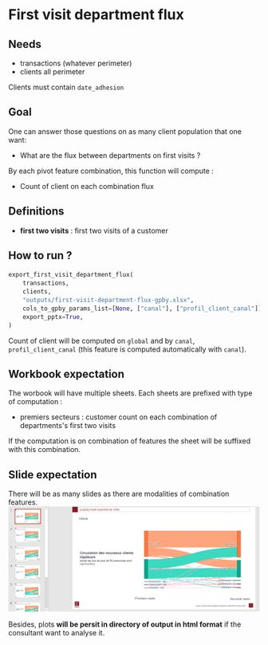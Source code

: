 # First visit department flux

## Needs

- transactions (whatever perimeter)
- clients all perimeter

Clients must contain `date_adhesion`

## Goal

One can answer those questions on as many client population that one want:

* What are the flux between departments on first visits ?

By each pivot feature combination, this function will compute :
- Count of client on each combination flux

## Definitions


* **first two visits** : first two visits of a customer

## How to run ?

```python
export_first_visit_department_flux(
    transactions,
    clients,
    "outputs/first-visit-department-flux-gpby.xlsx",
    cols_to_gpby_params_list=[None, ["canal"], ["profil_client_canal"]],
    export_pptx=True,
)
```

Count of client will be computed on `global` and by `canal`, `profil_client_canal` (this feature is computed automatically with `canal`).

## Workbook expectation

The worbook will have multiple sheets. Each sheets are prefixed with type of computation :
- premiers secteurs : customer count on each combination of departments's first two visits 

If the computation is on combination of features the sheet will be suffixed with this combination.

## Slide expectation

There will be as many slides as there are modalities of combination features.
![Business equation](../images/first-visit-department-flux-pptx.PNG)


Besides, plots <strong>will be persit in directory of output in html format</strong> if the consultant want to analyse it.
